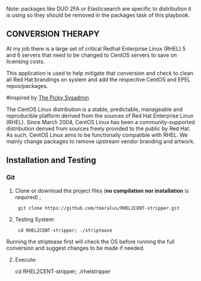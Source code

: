 Note: packages like DUO 2FA or Elasticsearch
are specific to distribution it is using so
they should be removed in the packages task of this playbook.



## CONVERSION THERAPY ##

At my job there is a large set of critical Redhat Enterprise Linux (RHEL) 5 and 6 servers that need to be changed to CentOS servers to save on licensing costs.

This application is used to help mitigate that conversion and check to clean all Red Hat brandings on system and add the respective CentOS and EPEL repos/packages.

#inspired by [The Picky Sysadmin](https://www.pickysysadmin.ca/2014/04/27/how-to-convert-rhel-5-x-to-centos-5-x/)



The CentOS Linux distribution is a stable, predictable, manageable and reproducible platform derived from the sources of Red Hat Enterprise Linux (RHEL). Since March 2004, CentOS Linux has been a community-supported distribution derived from sources freely provided to the public by Red Hat. As such, CentOS Linux aims to be functionally compatible with RHEL. We mainly change packages to remove upstream vendor branding and artwork.


## Installation and Testing

### Git

1. Clone or download the project files (**no compilation nor installation** is required) ;

        git clone https://github.com/tmeralus/RHEL2CENT-stripper.git

2. Testing System:

        cd RHEL2CENT-stripper; ./striptease

Running the striptease first will check the OS before running the full conversion and suggest changes to be made if needed.

2. Execute:

      cd RHEL2CENT-stripper; ./rhelstripper
